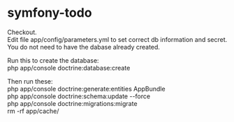 # symfony-todo

Checkout.  
Edit file app/config/parameters.yml to set correct db information and secret.  
You do not need to have the dabase already created.   
  
Run this to create the database:  
php app/console doctrine:database:create  
  
Then run these:  
php app/console doctrine:generate:entities AppBundle  
php app/console doctrine:schema:update --force  
php app/console doctrine:migrations:migrate  
rm -rf app/cache/  
